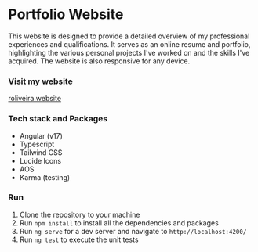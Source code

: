 # Portfolio Website

This website is designed to provide a detailed overview of my professional experiences and qualifications. It serves as an online resume and portfolio, highlighting the various personal projects I've worked on and the skills I've acquired. The website is also responsive for any device.

### Visit my website

[roliveira.website](https://www.roliveira.website)

### Tech stack and Packages

* Angular (v17)
* Typescript
* Tailwind CSS
* Lucide Icons
* AOS
* Karma (testing)

### Run

1. Clone the repository to your machine
2. Run `npm install` to install all the dependencies and packages
3. Run `ng serve` for a dev server and navigate to `http://localhost:4200/`
4. Run `ng test` to execute the unit tests